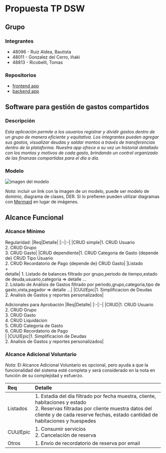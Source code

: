 # Propuesta TP DSW

## Grupo
### Integrantes
* 48096 - Ruiz Aldea, Bautista
* 48011 - Gonzalez del Cerro, Iñaki
* 48813 - Ricobelli, Tomas

### Repositorios
* [frontend app](http://hyperlinkToGihubOrGitlab)
* [backend app](http://hyperlinkToGihubOrGitlab)

## Software para gestión de gastos compartidos
### Descripción
*Esta aplicación permite a los usuarios registrar y dividir gastos dentro de un grupo de manera eficiente y equitativa. Los integrantes pueden agregar sus gastos, visualizar deudas y saldar montos a través de transferencias dentro de la plataforma. Nuestra app ofrece a su vez un historial detallado con los montos y motivos de cada gasto, brindando un control organizado de las finanzas compartidas para el día a día.*

### Modelo
![imagen del modelo]()

*Nota*: incluir un link con la imagen de un modelo, puede ser modelo de dominio, diagrama de clases, DER. Si lo prefieren pueden utilizar diagramas con [Mermaid](https://mermaid.js.org) en lugar de imágenes.

## Alcance Funcional 

### Alcance Mínimo


Regularidad:
|Req|Detalle|
|:-|:-|
|CRUD simple|1. CRUD Usuario<br>2. CRUD Grupo<br>3. CRUD Gasto|
|CRUD dependiente|1. CRUD Categoria de Gasto {depende de} CRUD Tipo Usuario<br>2. CRUD Recordatorio de Pago {depende de} CRUD Gasto|
|Listado<br>+<br>detalle| 1. Listado de balances filtrado por grupo,periodo de tiempo,estado de deuda,usuario,categoria => detalle ...<br> 2. Listado de Análisis de Gastos filtrado por periodo,grupo,categoria,tipo de gasto,vista,pagador => detalle ...|
|CUU/Epic|1. Simplificacion de Deudas<br>2. Analisis de Gastos y reportes personalizados|


Adicionales para Aprobación
|Req|Detalle|
|:-|:-|
|CRUD|1. CRUD Usuario<br>2. CRUD Grupo<br>3. CRUD Gasto<br>4. CRUD Liquidácion<br>5. CRUD Categoria de Gasto<br>6. CRUD Recordatorio de Pago<br>|
|CUU/Epic|1. Simplificacion de Deudas<br>2. Analisis de Gastos y reportes personalizados|


### Alcance Adicional Voluntario

*Nota*: El Alcance Adicional Voluntario es opcional, pero ayuda a que la funcionalidad del sistema esté completa y será considerado en la nota en función de su complejidad y esfuerzo.

|Req|Detalle|
|:-|:-|
|Listados |1. Estadía del día filtrado por fecha muestra, cliente, habitaciones y estado <br>2. Reservas filtradas por cliente muestra datos del cliente y de cada reserve fechas, estado cantidad de habitaciones y huespedes|
|CUU/Epic|1. Consumir servicios<br>2. Cancelación de reserva|
|Otros|1. Envío de recordatorio de reserva por email|

